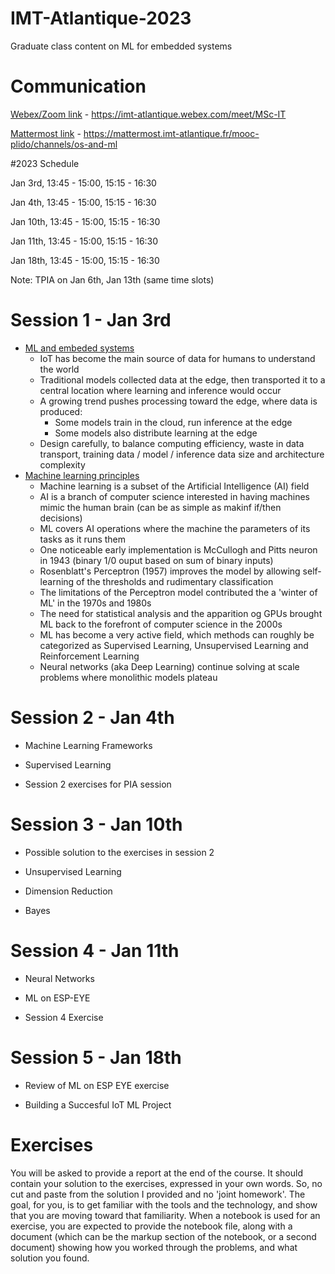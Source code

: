 # IMT-Atlantique-2023
Graduate class content on ML for embedded systems

# Communication

[Webex/Zoom link](https://imt-atlantique.webex.com/meet/MSc-IT) -  https://imt-atlantique.webex.com/meet/MSc-IT

[Mattermost link](https://mattermost.imt-atlantique.fr/mooc-plido/channels/os-and-ml) - https://mattermost.imt-atlantique.fr/mooc-plido/channels/os-and-ml


#2023 Schedule

Jan 3rd, 13:45 - 15:00, 15:15 - 16:30

Jan 4th, 13:45 - 15:00, 15:15 - 16:30

Jan 10th, 13:45 - 15:00, 15:15 - 16:30

Jan 11th, 13:45 - 15:00, 15:15 - 16:30

Jan 18th, 13:45 - 15:00, 15:15 - 16:30

Note: TPIA on Jan 6th, Jan 13th (same time slots)

# Session 1 - Jan 3rd

* [ML and embeded systems](https://jhenry-github.github.io/Iot-ml-2022slides/slides_ml-iot1/#/2)
	* IoT has become the main source of data for humans to understand the world
	* Traditional models collected data at the edge, then transported it to a central location where learning and inference would occur
	* A growing trend pushes processing toward the edge, where data is produced:
		* Some models train in the cloud, run inference at the edge
		* Some models also distribute learning at the edge
	* Design carefully, to balance computing efficiency, waste in data transport, training data / model / inference data size and architecture complexity
* [Machine learning principles](https://jhenry-github.github.io/Iot-ml-2022slides/slides_ml-iot1/#/23)
	* Machine learning is a subset of the Artificial Intelligence (AI) field
	* AI is a branch of computer science interested in having machines mimic the human brain (can be as simple as makinf if/then decisions)
	* ML covers AI operations where the machine the parameters of its tasks as it runs them
	* One noticeable early implementation is McCullogh and Pitts neuron in 1943 (binary 1/0 ouput based on sum of binary inputs)
	* Rosenblatt's Perceptron (1957) improves the model by allowing self-learning of the thresholds and rudimentary classification
	* The limitations of the Perceptron model contributed the a 'winter of ML' in the 1970s and 1980s
	* The need for statistical analysis and the apparition og GPUs brought ML back to the forefront of computer science in the 2000s
	* ML has become a very active field, which methods can roughly be categorized as Supervised Learning, Unsupervised Learning and Reinforcement Learning
	* Neural networks (aka Deep Learning) continue solving at scale problems where monolithic models plateau

  


  
# Session 2 - Jan 4th

* Machine Learning Frameworks
	
* Supervised Learning
* Session 2 exercises for PIA session
	


# Session 3 - Jan 10th

* Possible solution to the exercises in session 2

* Unsupervised Learning

* Dimension Reduction

* Bayes
 
# Session 4 - Jan 11th

* Neural Networks

* ML on ESP-EYE

* Session 4 Exercise


# Session 5 - Jan 18th

* Review of ML on ESP EYE exercise

* Building a Succesful IoT ML Project





# Exercises
You will be asked to provide a report at the end of the course. It should contain your solution to the exercises, expressed in your own words. So, no cut and paste from the solution I provided and no 'joint homework'. The goal, for you, is to get familiar with the tools and the technology, and show that you are moving toward that familiarity. When a notebook is used for an exercise, you are expected to provide the notebook file, along with a document (which can be the markup section of the notebook, or a second document) showing how you worked through the problems, and what solution you found.



